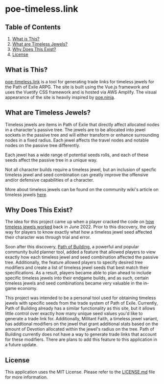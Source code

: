 # poe-timeless.link

## Table of Contents
1. [What is This?](#what-is-this)
2. [What are Timeless Jewels?](#what-are-timeless-jewels)
3. [Why Does This Exist?](#why-does-this-exist)
4. [License](#license)


## What is This?
[poe-timeless.link](https://www.poe-timeless.link/#/) is a tool for generating trade links for timeless jewels for the Path of Exile ARPG. The site is built using the Vue.js framework and uses the Vuetify CSS framework and is hosted via AWS Amplify. The visual appearance of the site is heavily inspired by [poe.ninja](https://poe.ninja).


## What are Timeless Jewels?

Timeless jewels are items in Path of Exile that directly affect allocated nodes in a character's passive tree. The jewels are to be allocated into jewel sockets in the passive tree and will either transform or enhance surrounding nodes in a fixed radius. Each jewel affects the travel nodes and notable nodes on the passive tree differently.

Each jewel has a wide range of potential seeds rolls, and each of these seeds affect the passive tree in a unique way.

Not all character builds require a timeless jewel, but an inclusion of specfic timeless jewel and seed combination can greatly improve the offensive and/or defensive capabilities of a character.

More about timeless jewels can be found on the community wiki's article on timeless jewels [here](https://www.poewiki.net/wiki/Timeless_Jewel).

## Why Does This Exist?

The idea for this project came up when a player cracked the code on [how timeless jewels worked](https://www.reddit.com/r/pathofexile/comments/vpupzh/heres_how_timeless_jewels_work/) back in June 2022. Prior to this discovery, the only way for players to know exactly what how a timeless jewel seed affected their character was through trial and error.

Soon after this discovery, [Path of Building](https://pathofbuilding.community/), a powerful and popular community build planner tool, added a feature that allowed players to view exactly how each timeless jewel and seed combination affected the passive tree. Additionally, the feature allowed players to specify desired tree modifiers and create a list of timeless jewel seeds that best match their specifications. As a result, players became able to plan ahead to include specific timeless jewels into their endgame builds, and as such, certain timeless jewels and seed combinations became very valuable in the in-game economy.

This project was intended to be a personal tool used for obtaining timeless jewels with specific seeds from the trade system of Path of Exile. Currently, Path of Building already has a similar functionality as this site, but it allows little control over exactly how many unique seed values you'd like to generate a trade link for. Additionally, Militant Faith, a timeless jewel variant, has addtional modifiers on the jewel that grant additional stats based on the amount of Devotion allocated within the jewel's radius on the tree. Path of Building currently does not have a way to generate trade links that account for these modifiers. There are plans to add this feature to this application in a future update.

## License

This application uses the MIT License. Please refer to the [LICENSE.md](/LICENSE.md) file for more information.

